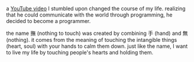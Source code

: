 a [YouTube video](https://youtu.be/cpEeqACsF_Q?si=PWDXGamHLR4c5yfD) I stumbled upon changed the course of my life.
realizing that he could communicate with the world through programming, he decided to become a programmer.

the name 撫 (nothing to touch) was created by combining 手 (hand) and 無 (nothing).
it comes from the meaning of touching the intangible things (heart, soul) with your hands to calm them down.
just like the name, I want to live my life by touching people's hearts and holding them.